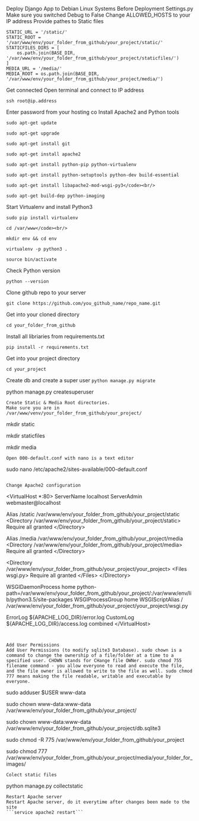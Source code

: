 Deploy Django App to Debian Linux Systems
Before Deployment
Settings.py
Make sure you switched Debug to False
Change ALLOWED_HOSTS to your IP address
Provide pathes to Static files
```
STATIC_URL = '/static/'       
STATIC_ROOT = '/var/www/env/your_folder_from_github/your_project/static/'
STATICFILES_DIRS = [
    os.path.join(BASE_DIR, '/var/www/env/your_folder_from_github/your_project/staticfiles/')
]
MEDIA_URL = '/media/'
MEDIA_ROOT = os.path.join(BASE_DIR, '/var/www/env/your_folder_from_github/your_project/media/')
```

Get connected
Open terminal and connect to IP address
```
ssh root@ip.address
```
Enter password from your hosting co
Install Apache2 and Python tools
```
sudo apt-get update

sudo apt-get upgrade
 
sudo apt-get install git

sudo apt-get install apache2

sudo apt-get install python-pip python-virtualenv
 
sudo apt-get install python-setuptools python-dev build-essential

sudo apt-get install libapache2-mod-wsgi-py3</code><br/>

sudo apt-get build-dep python-imaging
```
Start Virtualenv and install Python3
```
sudo pip install virtualenv

cd /var/www</code><br/>

mkdir env && cd env

virtualenv -p python3 .

source bin/activate 
```
Check Python version
```
python --version
```
Clone github repo to your server
```
git clone https://github.com/you_github_name/repo_name.git
```
Get into your cloned directory
```
cd your_folder_from_github
```
Install all libriaries from requirements.txt
```
pip install -r requirements.txt
```
Get into your project directory
```
cd your_project
```
Create db and create a super user
```python manage.py migrate```

python manage.py createsuperuser 
```
Create Static & Media Root directories.
Make sure you are in /var/www/venv/your_folder_from_github/your_project/
```
mkdir static

mkdir staticfiles

mkdir media
```
Open 000-default.conf with nano is a text editor

```
sudo nano /etc/apache2/sites-available/000-default.conf
```

Change Apache2 configuration
```
&lt;VirtualHost *:80&gt;
ServerName localhost
ServerAdmin webmaster@localhost

Alias /static /var/www/env/your_folder_from_github/your_project/static
&lt;Directory /var/www/env/your_folder_from_github/your_project/static&gt;
   Require all granted
 &lt;/Directory&gt;

Alias /media /var/www/env/your_folder_from_github/your_project/media
&lt;Directory /var/www/env/your_folder_from_github/your_project/media&gt;
   Require all granted
&lt;/Directory&gt;

&lt;Directory /var/www/env/your_folder_from_github/your_project/your_project&gt;
    &lt;Files wsgi.py&gt;
        Require all granted
    &lt;/Files&gt;
&lt;/Directory&gt;

WSGIDaemonProcess home python-path=/var/www/env/your_folder_from_github/your_project/:/var/www/env/lib/python3.5/site-packages
WSGIProcessGroup home
WSGIScriptAlias / /var/www/env/your_folder_from_github/your_project/your_project/wsgi.py


ErrorLog ${APACHE_LOG_DIR}/error.log
CustomLog ${APACHE_LOG_DIR}/access.log combined
&lt;/VirtualHost&gt;
```


Add User Permissions
Add User Permissions (to modify sqlite3 Database). sudo chown is a command to change the ownership of a file/folder at a time to a specified user. CHOWN stands for CHange file OWNer. sudo chmod 755 filename command - you allow everyone to read and execute the file, and the file owner is allowed to write to the file as well. sudo chmod 777 means making the file readable, writable and executable by everyone.
```
sudo adduser $USER www-data

sudo chown www-data:www-data
/var/www/env/your_folder_from_github/your_project/

sudo chown www-data:www-data
/var/www/env/your_folder_from_github/your_project/db.sqlite3

sudo chmod -R 775
/var/www/env/your_folder_from_github/your_project

sudo chmod 777
/var/www/env/your_folder_from_github/your_project/media/your_folder_for_images/
```
Colect static files
```
python manage.py collectstatic
```
Restart Apache server
Restart Apache server, do it everytime after changes been made to the site
```service apache2 restart```
